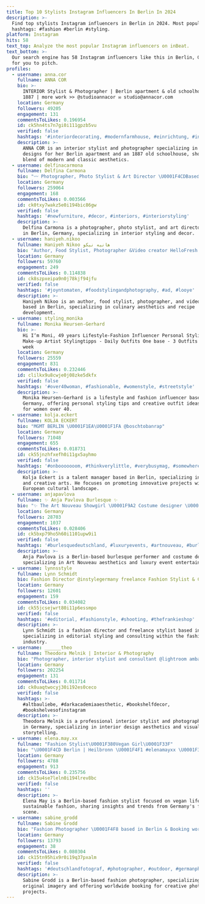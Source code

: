 ```yaml
---
title: Top 10 Stylists Instagram Influencers In Berlin In 2024
description: >-
  Find top stylists Instagram influencers in Berlin in 2024. Most popular
  hashtags: #fashion #berlin #styling.
platform: Instagram
hits: 58
text_top: Analyze the most popular Instagram influencers on inBeat.
text_bottom: >-
  Our search engine has 58 Instagram influencers like this in Berlin, Germany
  for you to pitch.
profiles:
  - username: anna.cor
    fullname: ANNA COR
    bio: >-
      INTERIOR Stylist & Photographer | Berlin apartment & old schoolhouse from
      1887 | more work >> @studioannacor ✉️ studio@annacor.com
    location: Germany
    followers: 49205
    engagement: 131
    commentsToLikes: 0.196954
    id: ck5hn4ts7n7gi0i111gpzb5vu
    verified: false
    hashtags: '#interiordecorating, #modernfarmhouse, #einrichtung, #interior'
    description: >-
      ANNA COR is an interior stylist and photographer specializing in elegant
      designs for her Berlin apartment and an 1887 old schoolhouse, showcasing a
      blend of modern and classic aesthetics.
  - username: delfinacarmona
    fullname: Delfina Carmona
    bio: "〰️ Photographer, Photo Stylist & Art Director \U0001F4CDBased in Berlin, Germany From \U0001F1E6\U0001F1F7 \U0001F48C carmonadelfina@gmail.com"
    location: Germany
    followers: 259064
    engagement: 168
    commentsToLikes: 0.003566
    id: ck0txy7wakz5e0i194bic86gw
    verified: false
    hashtags: '#newfurniture, #decor, #interiors, #interiorstyling'
    description: >-
      Delfina Carmona is a photographer, photo stylist, and art director based
      in Berlin, Germany, specializing in interior styling and decor.
  - username: haniyeh.nikoo
    fullname: Haniyeh Nikoo هانیه نیکو
    bio: "Author, Food Stylist, Photographer &Video creator HelloFresh senior food stylist Email for partnership based in Berlin To preorder my cookbook click\U0001F447\U0001F3FB"
    location: Germany
    followers: 59760
    engagement: 249
    commentsToLikes: 0.114838
    id: ck8szpxeipa9n0j78kjf94jfu
    verified: false
    hashtags: '#joyntomaten, #foodstylingandphotography, #ad, #looye'
    description: >-
      Haniyeh Nikoo is an author, food stylist, photographer, and video creator
      based in Berlin, specializing in culinary aesthetics and recipe
      development.
  - username: styling_monika
    fullname: Monika Heursen-Gerhard
    bio: >-
      Hi I‘m Moni, 49 years Lifestyle-Fashion Influencer Personal Stylist -
      Make-up Artist Stylingtipps - Daily Outfits One base - 3 Outfits Every
      week
    location: Germany
    followers: 25559
    engagement: 831
    commentsToLikes: 0.232446
    id: clilkx9u8cwje0j08zke5dkfx
    verified: false
    hashtags: '#over40woman, #fashionable, #womenstyle, #streetstyle'
    description: >-
      Monika Heursen-Gerhard is a lifestyle and fashion influencer based in
      Germany, offering personal styling tips and creative outfit ideas tailored
      for women over 40.
  - username: kolja.eckert
    fullname: KOLJA ECKERT
    bio: "MGMT BERLIN \U0001F1EA\U0001F1FA @boschtobanrap"
    location: Germany
    followers: 71048
    engagement: 655
    commentsToLikes: 0.018731
    id: ck55jnzhfxefh0i11gx5ayhmo
    verified: false
    hashtags: '#onbooooooom, #thinkverylittle, #verybusymag, #somewheremagazine'
    description: >-
      Kolja Eckert is a talent manager based in Berlin, specializing in music
      and creative arts. He focuses on promoting innovative projects within the
      European cultural landscape.
  - username: anjapavlova
    fullname: ✨ Anja Pavlova Burlesque ✨
    bio: "✨ The Art Nouveau Showgirl \U0001F9A2 Costume designer \U0001F31F Berlin ✨ The world \U0001F378Champagne glass and much more"
    location: Germany
    followers: 28703
    engagement: 1037
    commentsToLikes: 0.028406
    id: ck5bxp79ho5h60i1101upw9i1
    verified: false
    hashtags: '#burlesquedeutschland, #luxuryevents, #artnouveau, #burlesqueperformer'
    description: >-
      Anja Pavlova is a Berlin-based burlesque performer and costume designer,
      specializing in Art Nouveau aesthetics and luxury event entertainment.
  - username: lynnsstyle
    fullname: Lynn Schmidt
    bio: Fashion Director @instylegermany freelance Fashion Stylist & Consultant
    location: Germany
    followers: 12601
    engagement: 159
    commentsToLikes: 0.034082
    id: ck55jcsejwrt80i11p6essmpo
    verified: false
    hashtags: '#editorial, #fashionstyle, #shooting, #thefrankieshop'
    description: >-
      Lynn Schmidt is a fashion director and freelance stylist based in Germany,
      specializing in editorial styling and consulting within the fashion
      industry.
  - username: ______theo
    fullname: Theodora Melnik | Interior & Photography
    bio: "Photographer, interior stylist and consultant @lightroom ambassador \U0001F4F8 Email me for any request \U0001F48C"
    location: Germany
    followers: 202254
    engagement: 131
    commentsToLikes: 0.011714
    id: ck0uaqtwocyj30i192es0ceco
    verified: false
    hashtags: >-
      #altbauliebe, #darkacademiaaesthetic, #bookshelfdecor,
      #bookshelvesofinstagram
    description: >-
      Theodora Melnik is a professional interior stylist and photographer based
      in Germany, specializing in interior design aesthetics and visual
      storytelling.
  - username: elena.may.xx
    fullname: "Fashion Stylist\U0001F380Vegan Girl\U0001F33F"
    bio: "\U0001F4CD Berlin | Heilbronn \U0001F4F1 #elenamayxx \U0001F31F@elena.may.styling"
    location: Germany
    followers: 4788
    engagement: 913
    commentsToLikes: 0.235756
    id: ck15u4se7leln0i194lrev8bc
    verified: false
    hashtags: ''
    description: >-
      Elena May is a Berlin-based fashion stylist focused on vegan lifestyle and
      sustainable fashion, sharing insights and trends from Germany's fashion
      scene.
  - username: sabine_grodd
    fullname: Sabine Grodd
    bio: "Fashion Photographer \U0001F4F8 based in Berlin & Booking worldwide. \U0001F918\U0001F3FBAll pictures posted are my own work \U0001F4E7 info@sabinegrodd.com Homepage \U0001F447\U0001F3FC \U0001F447\U0001F3FC \U0001F447\U0001F3FC \U0001F447\U0001F3FC"
    location: Germany
    followers: 13793
    engagement: 38
    commentsToLikes: 0.080304
    id: ck15tn95hix9r0i19q37pxalm
    verified: false
    hashtags: '#deutschlandfotograf, #photographer, #outdoor, #germanphotographer'
    description: >-
      Sabine Grodd is a Berlin-based fashion photographer, specializing in
      original imagery and offering worldwide booking for creative photo
      projects.
---
```


